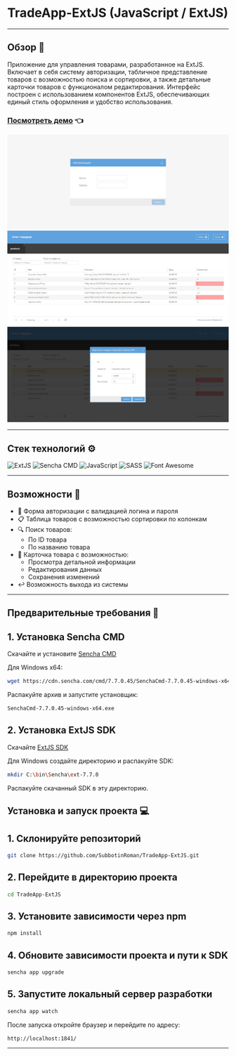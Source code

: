 # TradeApp-ExtJS (JavaScript / ExtJS)

---

## Обзор 🌟

Приложение для управления товарами, разработанное на ExtJS. Включает в себя систему авторизации, табличное представление товаров с возможностью поиска и сортировки, а также детальные карточки товаров с функционалом редактирования. Интерфейс построен с использованием компонентов ExtJS, обеспечивающих единый стиль оформления и удобство использования.

### [Посмотреть демо](https://subbotinroman.github.io/TradeApp-ExtJS/) 👈

<img alt="TradeApp preview" src="resources/img/preview-1.png">
<img alt="TradeApp preview" src="resources/img/preview-2.png">
<img alt="TradeApp preview" src="resources/img/preview-3.png">

---

## Стек технологий ⚙️

![ExtJS](https://img.shields.io/badge/ExtJS-%2395C93D.svg?style=for-the-badge&logo=sencha&logoColor=white)
![Sencha CMD](https://img.shields.io/badge/Sencha_CMD-%2395C93D.svg?style=for-the-badge&logo=sencha&logoColor=white)
![JavaScript](https://img.shields.io/badge/JavaScript-323330?style=for-the-badge&logo=javascript&logoColor=F7DF1E)
![SASS](https://img.shields.io/badge/SASS-CC6699?style=for-the-badge&logo=sass&logoColor=white)
![Font Awesome](https://img.shields.io/badge/Font_Awesome-528DD7?style=for-the-badge&logo=fontawesome&logoColor=white)

---

## Возможности 🚀

- 🔐 Форма авторизации с валидацией логина и пароля
- 📋 Таблица товаров с возможностью сортировки по колонкам
- 🔍 Поиск товаров:
  - По ID товара
  - По названию товара
- 📝 Карточка товара с возможностью:
  - Просмотра детальной информации
  - Редактирования данных
  - Сохранения изменений
- ↩️ Возможность выхода из системы

---

## Предварительные требования 🔧

## 1. Установка Sencha CMD
Скачайте и установите [Sencha CMD](https://www.sencha.com/products/sencha-cmd/)

Для Windows x64:
```bash
wget https://cdn.sencha.com/cmd/7.7.0.45/SenchaCmd-7.7.0.45-windows-x64.zip
```

Распакуйте архив и запустите установщик:
```bash
SenchaCmd-7.7.0.45-windows-x64.exe
```

## 2. Установка ExtJS SDK
Скачайте [ExtJS SDK](https://www.sencha.com/products/extjs/evaluate/)

Для Windows создайте директорию и распакуйте SDK:
```bash
mkdir C:\bin\Sencha\ext-7.7.0
```
Распакуйте скачанный SDK в эту директорию.

## Установка и запуск проекта 💻

## 1. Склонируйте репозиторий
```bash
git clone https://github.com/SubbotinRoman/TradeApp-ExtJS.git
```

## 2. Перейдите в директорию проекта
```bash
cd TradeApp-ExtJS
```

## 3. Установите зависимости через npm
```bash
npm install
```

## 4. Обновите зависимости проекта и пути к SDK
```bash
sencha app upgrade
```

## 5. Запустите локальный сервер разработки
```bash
sencha app watch
```

После запуска откройте браузер и перейдите по адресу:
```
http://localhost:1841/
```

---